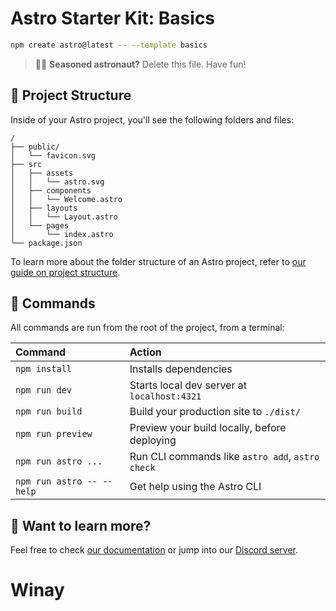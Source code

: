 # Astro Starter Kit: Basics

```sh
npm create astro@latest -- --template basics
```

> 🧑‍🚀 **Seasoned astronaut?** Delete this file. Have fun!

## 🚀 Project Structure

Inside of your Astro project, you'll see the following folders and files:

```text
/
├── public/
│   └── favicon.svg
├── src
│   ├── assets
│   │   └── astro.svg
│   ├── components
│   │   └── Welcome.astro
│   ├── layouts
│   │   └── Layout.astro
│   └── pages
│       └── index.astro
└── package.json
```

To learn more about the folder structure of an Astro project, refer to [our guide on project structure](https://docs.astro.build/en/basics/project-structure/).

## 🧞 Commands

All commands are run from the root of the project, from a terminal:

| Command                   | Action                                           |
| :------------------------ | :----------------------------------------------- |
| `npm install`             | Installs dependencies                            |
| `npm run dev`             | Starts local dev server at `localhost:4321`      |
| `npm run build`           | Build your production site to `./dist/`          |
| `npm run preview`         | Preview your build locally, before deploying     |
| `npm run astro ...`       | Run CLI commands like `astro add`, `astro check` |
| `npm run astro -- --help` | Get help using the Astro CLI                     |

## 👀 Want to learn more?

Feel free to check [our documentation](https://docs.astro.build) or jump into our [Discord server](https://astro.build/chat).
# Winay
